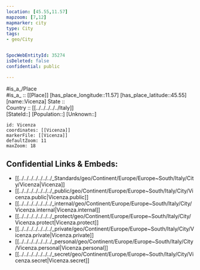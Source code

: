 ```yaml
---
location: [45.55,11.57] 
mapzoom: [7,12] 
mapmarker: city 
type: City
tags:
- geo/City


SpocWebEntityId: 35274
isDeleted: false
confidential: public

---
```

#is_a_/Place  
#is_a_ :: [[Place]] 
[has_place_longitude::11.57] 
[has_place_latitude::45.55] 
[name::Vicenza] 
State ::  
Country :: [[../../../../../Italy]]  
[StateId::] 
[Population::] 
[Unknown::] 


```leaflet
id: Vicenza
coordinates: [[Vicenza]] 
markerFile: [[Vicenza]] 
defaultZoom: 11 
maxZoom: 18
```


## Confidential Links & Embeds: 
- [[../../../../../../../_Standards/geo/Continent/Europe/Europe~South/Italy/City/Vicenza|Vicenza]] 
- [[../../../../../../../_public/geo/Continent/Europe/Europe~South/Italy/City/Vicenza.public|Vicenza.public]] 
- [[../../../../../../../_internal/geo/Continent/Europe/Europe~South/Italy/City/Vicenza.internal|Vicenza.internal]] 
- [[../../../../../../../_protect/geo/Continent/Europe/Europe~South/Italy/City/Vicenza.protect|Vicenza.protect]] 
- [[../../../../../../../_private/geo/Continent/Europe/Europe~South/Italy/City/Vicenza.private|Vicenza.private]] 
- [[../../../../../../../_personal/geo/Continent/Europe/Europe~South/Italy/City/Vicenza.personal|Vicenza.personal]] 
- [[../../../../../../../_secret/geo/Continent/Europe/Europe~South/Italy/City/Vicenza.secret|Vicenza.secret]] 
